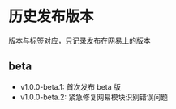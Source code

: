 # 历史发布版本

版本与标签对应，只记录发布在网易上的版本

## beta

- v1.0.0-beta.1: 首次发布 beta 版
- v1.0.0-beta.2: 紧急修复网易模块识别错误问题